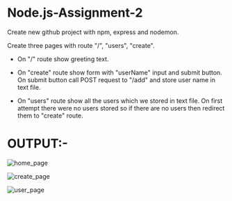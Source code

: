 # Node.js-Assignment-2

Create new github project with npm, express and nodemon. 

Create three pages with route "/", "users", "create".   

- On "/" route show greeting text.

- On "create" route show form with "userName" input and submit button. On submit button call POST request to "/add" and store user name in text file.

- On "users" route show all the users which we stored in text file. On first attempt there were no users stored so if there are no users then redirect them to "create" route.


# OUTPUT:-

![home_page](https://user-images.githubusercontent.com/99710364/220535524-3a7821b0-c1cd-44a7-8589-6e8d3a387e94.png)

![create_page](https://user-images.githubusercontent.com/99710364/220535584-32493e6c-0d66-4a3a-9d30-aaf8cf3a926d.png)

![user_page](https://user-images.githubusercontent.com/99710364/220535664-f0594591-cef3-4b85-a5d5-809f9676cf34.png)
